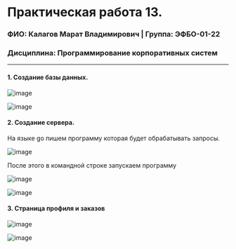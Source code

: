 Практическая работа 13.
=================================
### ФИО: Калагов Марат Владимирович | Группа: ЭФБО-01-22
### Дисциплина: Программирование корпоративных систем

***

#### 1. Создание базы данных.

![image](https://github.com/user-attachments/assets/7d4e97d2-6d23-442d-a95e-8f3e5a27258e)


![image](https://github.com/user-attachments/assets/f8e1b89d-0187-4117-a4c5-78a32033e3a9)


#### 2. Создание сервера.
На языке go пишем программу которая будет обрабатывать запросы.

![image](https://github.com/user-attachments/assets/7b70e32a-23d8-499f-9b9d-ce916999d0cb)


После этого в командной строке запускаем программу

![image](https://github.com/user-attachments/assets/ff13a931-a8ec-421b-bf2d-490a7617b4ee)


![image](https://github.com/user-attachments/assets/df927fe1-5b35-45f2-8901-3f8892889031)


#### 3. Страница профиля и заказов 

![image](https://github.com/user-attachments/assets/6ba53afd-e706-4ec8-ba08-9da922bbea14)

![image](https://github.com/user-attachments/assets/b477050b-e47a-42fe-95db-b5a34a801840)




